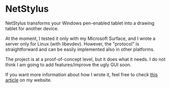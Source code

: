 # NetStylus

NetStylus transforms your Windows pen-enabled tablet into a drawing tablet for another device.

At the moment, I tested it only with my Microsoft Surface, and I wrote a server only for Linux (with libevdev).
However, the "protocol" is straightforward and can be easily implemented also in other platforms.

The project is at a proof-of-concept level, but it does what it needs. I do not think I am going to add features/improve the ugly GUI soon.

If you want more information about how I wrote it, feel free to check [this article](https://www.pierov.org/2020/02/19/netstylus/ "this article") on my website.
